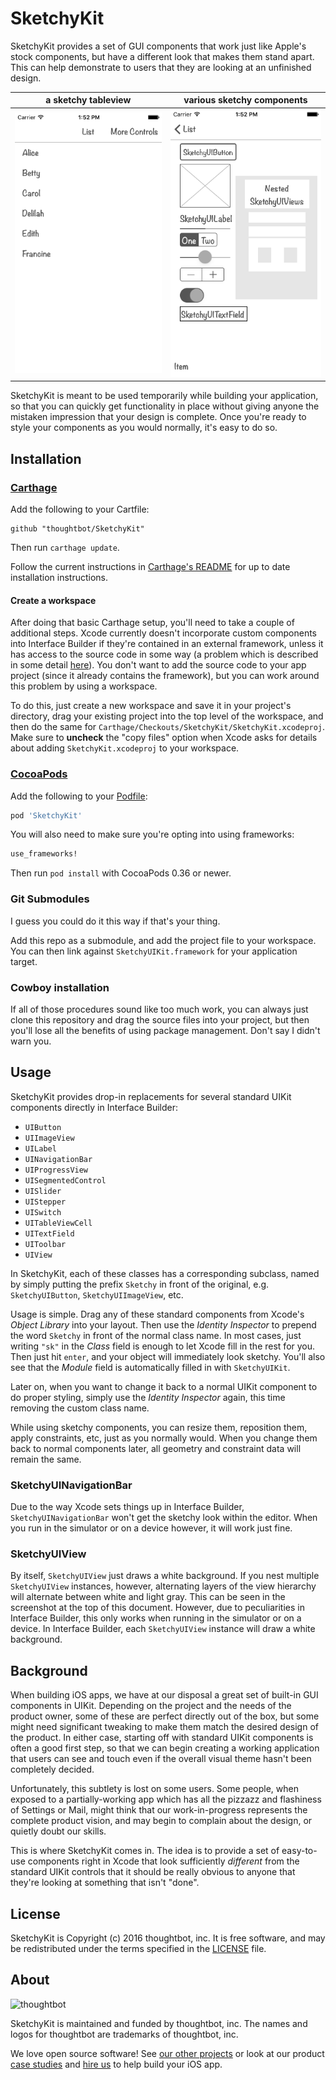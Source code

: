 # SketchyKit

SketchyKit provides a set of GUI components that work just like Apple's stock
components, but have a different look that makes them stand apart. This can help
demonstrate to users that they are looking at an unfinished design.

| a sketchy tableview | various sketchy components |
| --- | ---- |
| ![SK1](Documentation/SketchyUIKit1.png) | ![SK2](Documentation/SketchyUIKit2.png) |

SketchyKit is meant to be used temporarily while building your application, so
that you can quickly get functionality in place without giving anyone the
mistaken impression that your design is complete. Once you're ready to style
your components as you would normally, it's easy to do so.

## Installation

### [Carthage]

[Carthage]: https://github.com/Carthage/Carthage

Add the following to your Cartfile:

```
github "thoughtbot/SketchyKit"
```

Then run `carthage update`.

Follow the current instructions in [Carthage's README][carthage-installation]
for up to date installation instructions.

[carthage-installation]: https://github.com/Carthage/Carthage#adding-frameworks-to-an-application

#### Create a workspace

After doing that basic Carthage setup, you'll need to take a couple of
additional steps. Xcode currently doesn't incorporate custom components into
Interface Builder if they're contained in an external framework, unless it has
access to the source code in some way (a problem which is described in some
detail [here][carthage_issue_335]). You don't want to add the source code to
your app project (since it already contains the framework), but you can work
around this problem by using a workspace.

To do this, just create a new workspace and save it in your project's directory,
drag your existing project into the top level of the workspace, and then do the
same for `Carthage/Checkouts/SketchyKit/SketchyKit.xcodeproj`. Make sure to
**uncheck** the "copy files" option when Xcode asks for details about adding
`SketchyKit.xcodeproj` to your workspace.

[carthage]: https://github.com/Carthage/Carthage
[carthage_issue_335]: https://github.com/Carthage/Carthage/issues/335

### [CocoaPods]

[CocoaPods]: http://cocoapods.org

Add the following to your [Podfile](http://guides.cocoapods.org/using/the-podfile.html):

```ruby
pod 'SketchyKit'
```

You will also need to make sure you're opting into using frameworks:

```ruby
use_frameworks!
```

Then run `pod install` with CocoaPods 0.36 or newer.

### Git Submodules

I guess you could do it this way if that's your thing.

Add this repo as a submodule, and add the project file to your workspace. You
can then link against `SketchyUIKit.framework` for your application target.

### Cowboy installation

If all of those procedures sound like too much work, you can always just clone
this repository and drag the source files into your project, but then you'll
lose all the benefits of using package management. Don't say I didn't warn you.

## Usage

SketchyKit provides drop-in replacements for several standard UIKit components
directly in Interface Builder:

- `UIButton`
- `UIImageView`
- `UILabel`
- `UINavigationBar`
- `UIProgressView`
- `UISegmentedControl`
- `UISlider`
- `UIStepper`
- `UISwitch`
- `UITableViewCell`
- `UITextField`
- `UIToolbar`
- `UIView`

In SketchyKit, each of these classes has a corresponding subclass, named by
simply putting the prefix `Sketchy` in front of the original, e.g.
`SketchyUIButton`, `SketchyUIImageView`, etc.

Usage is simple. Drag any of these standard components from Xcode's *Object
Library* into your layout. Then use the *Identity Inspector* to prepend the word
`Sketchy` in front of the normal class name. In most cases, just writing `"sk"` in
the *Class* field is enough to let Xcode fill in the rest for you. Then just hit
`enter`, and your object will immediately look sketchy. You'll also see that the
*Module* field is automatically filled in with `SketchyUIKit`.

Later on, when you want to change it back to a normal UIKit component to do
proper styling, simply use the *Identity Inspector* again, this time removing
the custom class name.

While using sketchy components, you can resize them, reposition them, apply
constraints, etc, just as you normally would. When you change them back to
normal components later, all geometry and constraint data will remain the same.

### SketchyUINavigationBar

Due to the way Xcode sets things up in Interface Builder,
`SketchyUINavigationBar` won't get the sketchy look within the editor. When you
run in the simulator or on a device however, it will work just fine. 

### SketchyUIView

By itself, `SketchyUIView` just draws a white background. If you nest multiple
`SketchyUIView` instances, however, alternating layers of the view hierarchy
will alternate between white and light gray. This can be seen in the screenshot
at the top of this document. However, due to peculiarities in Interface Builder,
this only works when running in the simulator or on a device. In Interface
Builder, each `SketchyUIView` instance will draw a white background.

## Background

When building iOS apps, we have at our disposal a great set of built-in GUI
components in UIKit. Depending on the project and the needs of the product
owner, some of these are perfect directly out of the box, but some might need
significant tweaking to make them match the desired design of the product. In
either case, starting off with standard UIKit components is often a good first
step, so that we can begin creating a working application that users can see and
touch even if the overall visual theme hasn't been completely decided.

Unfortunately, this subtlety is lost on some users. Some people, when exposed to
a partially-working app which has all the pizzazz and flashiness of Settings or
Mail, might think that our work-in-progress represents the complete product
vision, and may begin to complain about the design, or quietly doubt our skills.

This is where SketchyKit comes in. The idea is to provide a set of easy-to-use
components right in Xcode that look sufficiently *different* from the standard
UIKit controls that it should be really obvious to anyone that they're looking
at something that isn't "done".


## License

SketchyKit is Copyright (c) 2016 thoughtbot, inc. It is free software, and may
be redistributed under the terms specified in the [LICENSE] file.

[LICENSE]: /LICENSE

## About

![thoughtbot](https://thoughtbot.com/logo.png)

SketchyKit is maintained and funded by thoughtbot, inc. The names and logos for
thoughtbot are trademarks of thoughtbot, inc.

We love open source software! See [our other projects][community] or look at
our product [case studies] and [hire us][hire] to help build your iOS app.

[community]: https://thoughtbot.com/community?utm_source=github
[case studies]: https://thoughtbot.com/ios?utm_source=github
[hire]: https://thoughtbot.com/hire-us?utm_source=github
